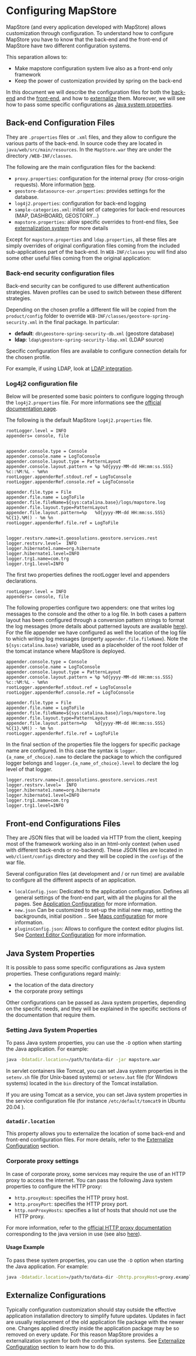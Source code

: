 # Configuring MapStore

MapStore (and every application developed with MapStore) allows customization through configuration.
To understand how to configure MapStore you have to know that the back-end and the front-end of MapStore have two different configuration systems.

This separation allows to:

* Make mapstore configuration system live also as a front-end only framework
* Keep the power of customization provided by spring on the back-end

In this document we will describe the configuration files for both the [back-end](#back-end-configuration-files) and the [front-end](#front-end-configurations-files), and how to [externalize](#externalize-configurations) them. Moreover, we will see how to pass some specific configurations as [Java system properties](#java-system-properties).

## Back-end Configuration Files

They are `.properties` files or `.xml` files, and they allow to configure the various parts of the back-end.
In source code they are located in `java/web/src/main/resources`. In the `MapStore.war` they are under the directory `/WEB-INF/classes`.

The following are the main configuration files for the backend:

* `proxy.properties`: configuration for the internal proxy (for cross-origin requests). More information [here](https://github.com/geosolutions-it/http-proxy/wiki/Configuring-Http-Proxy).
* `geostore-datasource-ovr.properties`: provides settings for the database.
* `log4j2.properties`: configuration for back-end logging
* `sample-categories.xml`: initial set of categories for back-end resources (MAP, DASHBOARD, GEOSTORY...)
* `mapstore.properties`: allow specific overrides to front-end files, See [externalization system](externalized-configuration.md#externalized-configuration) for more details

Except for `mapstore.properties` and `ldap.properties`, all these files are simply overrides of original configuration files coming from the included sub-applications part of the back-end. In `WEB-INF/classes` you will find also some other useful files coming from the original application:

### Back-end security configuration files

Back-end security can be configured to use different authentication strategies. Maven profiles can be used to switch between these different strategies.

Depending on the chosen profile a different file will be copied from the `product/config` folder to  override `WEB-INF/classes/geostore-spring-security.xml` in the final package. In particular:

* **default**: `db\geostore-spring-security-db.xml` (geostore database)
* **ldap**: `ldap\geostore-spring-security-ldap.xml` (LDAP source)

Specific configuration files are available to configure connection details for the chosen profile.

For example, if using LDAP, look at [LDAP integration](integrations/users/ldap.md#ldap-integration-with-mapstore).

### Log4j2 configuration file

Below will be presented some basic pointers to configure logging through the `log4j2.properties` file. For more informations see the [official documentation page](https://logging.apache.org/log4j/2.x/manual/configuration.html).

The following is the default MapStore `log4j2.properties` file.

```properties
rootLogger.level = INFO
appenders= console, file


appender.console.type = Console
appender.console.name = LogToConsole
appender.console.layout.type = PatternLayout
appender.console.layout.pattern = %p %d{yyyy-MM-dd HH:mm:ss.SSS} %c::%M:%L - %m%n
rootLogger.appenderRef.stdout.ref = LogToConsole
rootLogger.appenderRef.console.ref = LogToConsole

appender.file.type = File
appender.file.name = LogToFile
appender.file.fileName=${sys:catalina.base}/logs/mapstore.log
appender.file.layout.type=PatternLayout
appender.file.layout.pattern=%p   %d{yyyy-MM-dd HH:mm:ss.SSS}   %C{1}.%M() - %m %n
rootLogger.appenderRef.file.ref = LogToFile


logger.restsrv.name=it.geosolutions.geostore.services.rest
logger.restsrv.level=  INFO
logger.hibernate1.name=org.hibernate
logger.hibernate1.level=INFO
logger.trg1.name=com.trg
logger.trg1.level=INFO
```

The first two properties defines the rootLogger level and appenders declarations.

```properties
rootLogger.level = INFO
appenders= console, file
```

The following properties configure two appenders: one that writes log messages to the console and the other to a log file. In both cases a pattern layout has been configured through a conversion pattern strings to format the log messages (more details about patterned layouts are available [here](https://logging.apache.org/log4j/2.x/manual/layouts.html)).
For the file appender we have configured as well the location of the log file to which writing log messages (property `appender.file.fileName`).
Note the `${sys:catalina.base}` variable, used as a placeholder of the root folder of the tomcat instance where MapStore is deployed.

```properties
appender.console.type = Console
appender.console.name = LogToConsole
appender.console.layout.type = PatternLayout
appender.console.layout.pattern = %p %d{yyyy-MM-dd HH:mm:ss.SSS} %c::%M:%L - %m%n
rootLogger.appenderRef.stdout.ref = LogToConsole
rootLogger.appenderRef.console.ref = LogToConsole

appender.file.type = File
appender.file.name = LogToFile
appender.file.fileName=${sys:catalina.base}/logs/mapstore.log
appender.file.layout.type=PatternLayout
appender.file.layout.pattern=%p   %d{yyyy-MM-dd HH:mm:ss.SSS}   %C{1}.%M() - %m %n
rootLogger.appenderRef.file.ref = LogToFile
```

In the final section of the properties file the loggers for specific package name are configured. In this case the syntax is `logger.{a_name_of_choice}.name` to declare the package to which the configured logger belongs and `logger.{a_name_of_choice}.level` to declare the log level of that logger.

```properties
logger.restsrv.name=it.geosolutions.geostore.services.rest
logger.restsrv.level=  INFO
logger.hibernate1.name=org.hibernate
logger.hibernate1.level=INFO
logger.trg1.name=com.trg
logger.trg1.level=INFO
```

## Front-end Configurations Files

They are JSON files that will be loaded via HTTP from the client, keeping most of the framework working also in an html-only context (when used with different back-ends or no-backend). These JSON files are located in `web/client/configs` directory and they will be copied in the `configs` of the war file.

Several configuration files (at development and / or run time) are available to configure all the different aspects of an application.

* `localConfig.json`: Dedicated to the application configuration. Defines all general settings of the front-end part, with all the plugins for all the pages. See [Application Configuration](local-config.md#application-configuration) for more information.
* `new.json` Can be customized to set-up the initial new map, setting the backgrounds, initial position .. See [Maps configuration](maps-configuration.md#map-configuration) for more information.
* `pluginsConfig.json`: Allows to configure the context editor plugins list. See [Context Editor Configuration](context-editor-config.md#configuration-of-application-context-manager) for more information.

## Java System Properties

It is possible to pass some specific configurations as Java system properties. These configurations regard mainly:

* the location of the data directory
* the corporate proxy settings

Other configurations can be passed as Java system properties, depending on the specific needs, and they will be explained in the specific sections of the documentation that require them.

### Setting Java System Properties

To pass Java system properties, you can use the `-D` option when starting the Java application. For example:

```sh
java -Ddatadir.location=/path/to/data-dir -jar mapstore.war
```

In servlet containers like Tomcat, you can set Java system properties in the `setenv.sh` file (for Unix-based systems) or `setenv.bat` file (for Windows systems) located in the `bin` directory of the Tomcat installation.

If you are using Tomcat as a service, you can set Java system properties in the service configuration file (for instance `/etc/default/tomcat9` in Ubuntu 20.04 ).

### `datadir.location`

This property allows you to externalize the location of some back-end and front-end configuration files. For more details, refer to the [Externalize Configuration](externalized-configuration.md#externalized-configuration) section.

### Corporate proxy settings

In case of corporate proxy, some services may require the use of an HTTP proxy to access the internet. You can pass the following Java system properties to configure the HTTP proxy:

* `http.proxyHost`: specifies the HTTP proxy host.
* `http.proxyPort`: specifies the HTTP proxy port.
* `http.nonProxyHosts`: specifies a list of hosts that should not use the HTTP proxy.

For more information, refer to the [official HTTP proxy documentation](https://docs.oracle.com/en/java/javase/11/docs/api/java.base/java/net/doc-files/net-properties.html) corresponding to the java version in use (see also [here](https://docs.mapstore.geosolutionsgroup.com/en/latest/developer-guide/requirements/)).

#### Usage Example

To pass these system properties, you can use the `-D` option when starting the Java application. For example:

```sh
java -Ddatadir.location=/path/to/data-dir -Dhttp.proxyHost=proxy.example.com -Dhttp.proxyPort=8080 -jar mapstore.war
```

## Externalize Configurations

Typically configuration customization should stay outside the effective application installation directory to simplify future updates. Updates in fact are usually replacement of the old application file package with the newer one. Changes applied directly inside the application package may be so removed on every update. For this reason MapStore provides a externalization system for both the configuration systems. See [Externalize Configuration](externalized-configuration.md#externalized-configuration) section to learn how to do this.
